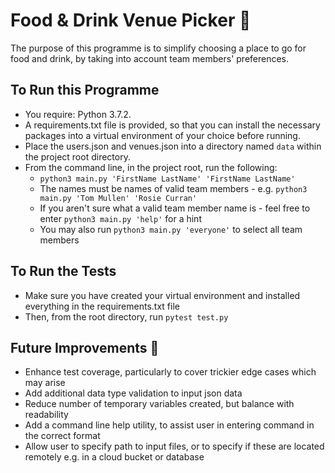 # Food & Drink Venue Picker 🍔


The purpose of this programme is to simplify choosing a place to go for food and drink, by taking into account team members' preferences.


## To Run this Programme

- You require: Python 3.7.2.
- A requirements.txt file is provided, so that you can install the necessary packages into a virtual environment of your choice before running.
- Place the users.json and venues.json into a directory named ```data``` within the project root directory.
- From the command line, in the project root, run the following:
    - ```python3 main.py 'FirstName LastName' 'FirstName LastName'```
    - The names must be names of valid team members - e.g. ```python3 main.py 'Tom Mullen' 'Rosie Curran'```
    - If you aren't sure what a valid team member name is - feel free to enter ```python3 main.py 'help'``` for a hint
    - You may also run ```python3 main.py 'everyone'``` to select all team members

## To Run the Tests
- Make sure you have created your virtual environment and installed everything in the requirements.txt file
- Then, from the root directory, run ```pytest test.py``` 


## Future Improvements 🚀
- Enhance test coverage, particularly to cover trickier edge cases which may arise
- Add additional data type validation to input json data
- Reduce number of temporary variables created, but balance with readability
- Add a command line help utility, to assist user in entering command in the correct format
- Allow user to specify path to input files, or to specify if these are located remotely e.g. in a cloud bucket or database